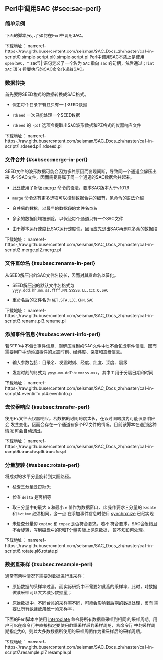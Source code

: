 ## Perl中调用SAC {#sec:sac-perl}

### 简单示例

下面的脚本展示了如何在Perl中调用SAC。

下载地址：
nameref-https-//raw.githubusercontent.com/seisman/SAC\_Docs\_zh/master/call-in-script/0.simple-script.pl<span>0.simple-script.pl</span>
Perl中调用SAC本质上是使用 `open(SAC, "` sac")| 语句定义了一个名为 `SAC`
指向 `sac` 的句柄，然后通过 `print SAC` 语句
将要执行的SAC命令传递给SAC。

### 数据转换

首先要将SEED格式的数据转换成SAC格式。

-   假定每个目录下有且只有一个SEED数据

-   `rdseed` 一次只能处理一个SEED数据

-   `rdseed` 的 `-pdf` 选项会提取出SAC波形数据和PZ格式的仪器响应文件

下载地址：
nameref-https-//raw.githubusercontent.com/seisman/SAC\_Docs\_zh/master/call-in-script/1.rdseed.pl<span>1.rdseed.pl</span>

### 文件合并 {#subsec:merge-in-perl}

SEED文件的波形数据可能会因为多种原因而出现间断，导致同一个通道会解压出来
多个SAC文件，因而需要将属于同一个通道的SAC数据合并起来。

-   此处使用了新版 [merge](/commands/merge.md)
    命令的语法，要求SAC版本大于v101.6

-   `merge` 命令还有更多选项可以控制数据合并的细节，见命令的语法介绍

-   合并后的数据，以最早的数据段的文件名命名

-   多余的数据段均被删除，以保证每个通道只有一个SAC文件

-   由于脚本运行速度比SAC运行速度快，因而应先退出SAC再删除多余的数据段

下载地址：
nameref-https-//raw.githubusercontent.com/seisman/SAC\_Docs\_zh/master/call-in-script/2.merge.pl<span>2.merge.pl</span>

### 文件重命名 {#subsec:rename-in-perl}

从SEED解压出的SAC文件名较长，因而对其重命名以简化。

-   SEED解压出的默认文件名格式为
    `yyyy.ddd.hh.mm.ss.ffff.NN.SSSSS.LL.CCC.Q.SAC`

-   重命名后的文件名为 `NET.STA.LOC.CHN.SAC`

下载地址：
nameref-https-//raw.githubusercontent.com/seisman/SAC\_Docs\_zh/master/call-in-script/3.rename.pl<span>3.rename.pl</span>

### 添加事件信息 {#subsec:event-info-perl}

若SEED中不包含事件信息，则解压得到的SAC文件中也不会包含事件信息。因而
需要用户手动添加事件的发震时刻、经纬度、深度和震级信息。

-   输入参数包括：目录名、发震时刻、经度、纬度、深度、震级

-   发震时刻的格式为 `yyyy-mm-ddThh:mm:ss.xxx`，其中 `T`
    用于分隔日期和时间

下载地址：
nameref-https-//raw.githubusercontent.com/seisman/SAC\_Docs\_zh/master/call-in-script/4.eventinfo.pl<span>4.eventinfo.pl</span>

### 去仪器响应 {#subsec:transfer-perl}

使用PZ文件去仪器响应。若数据的时间跨度太长，在该时间跨度内可能仪器响应会
发生变化，因而会存在一个通道有多个PZ文件的情况。目前该脚本在遇到这种情况
时会自动退出。

下载地址：
nameref-https-//raw.githubusercontent.com/seisman/SAC\_Docs\_zh/master/call-in-script/5.transfer.pl<span>5.transfer.pl</span>

### 分量旋转 {#subsec:rotate-perl}

将成对的水平分量旋转到大圆路径。

-   检查三分量是否缺失

-   检查 `delta` 是否相等

-   取三分量中的最大 `b` 和最小 `e` 值作为数据窗口，此 操作要求三分量的
    `kzdate` 和 `kztime` 必须相同，这一点 在添加事件信息时使用
    [synchronize](/commands/synchronize.md) 已经实现

-   未检查分量的 `cmpinc` 和 `cmpaz` 是否符合要求。若不
    符合要求，SAC会报错且不会旋转，写到磁盘中的R和T分量实际上是原数据，
    暂不知如何处理。

下载地址：
nameref-https-//raw.githubusercontent.com/seisman/SAC\_Docs\_zh/master/call-in-script/6.rotate.pl<span>6.rotate.pl</span>

### 数据重采样 {#subsec:resample-perl}

通常有两种情况下需要对数据进行重采样：

-   原始数据的采样率过高，而实际研究中不需要如此高的采样率，此时，对数据
    做减采样可以大大减少数据量；

-   原始数据中，不同台站的采样率不同，可能会影响到后期的数据处理，因而
    需要让所有数据使用统一的采样率；

下面的Perl脚本中使用 [interpolate](/commands/interpolate.md)
命令将所有数据重采样到相同
的采样周期。用户可以在命令行中直接指定要使用的重采样后的采样周期，若命令行
中的采样周期指定为0，则以大多数数据所使用的采样周期作为重采样后的采样周期。

下载地址：
nameref-https-//raw.githubusercontent.com/seisman/SAC\_Docs\_zh/master/call-in-script/7.resample.pl<span>7.resample.pl</span>
